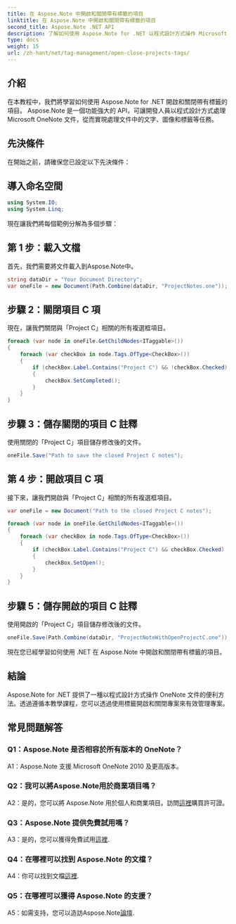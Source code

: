 ```yaml
---
title: 在 Aspose.Note 中開啟和關閉帶有標籤的項目
linktitle: 在 Aspose.Note 中開啟和關閉帶有標籤的項目
second_title: Aspose.Note .NET API
description: 了解如何使用 Aspose.Note for .NET 以程式設計方式操作 Microsoft OneNote 檔案。有效地打開和關閉帶有標籤的項目。
type: docs
weight: 15
url: /zh-hant/net/tag-management/open-close-projects-tags/
---
```

## 介紹

在本教程中，我們將學習如何使用 Aspose.Note for .NET 開啟和關閉帶有標籤的項目。 Aspose.Note 是一個功能強大的 API，可讓開發人員以程式設計方式處理 Microsoft OneNote 文件，從而實現處理文件中的文字、圖像和標籤等任務。

## 先決條件

在開始之前，請確保您已設定以下先決條件：

## 導入命名空間

```csharp
using System.IO;
using System.Linq;
```

現在讓我們將每個範例分解為多個步驟：

## 第 1 步：載入文檔

首先，我們需要將文件載入到Aspose.Note中。

```csharp
string dataDir = "Your Document Directory";
var oneFile = new Document(Path.Combine(dataDir, "ProjectNotes.one"));
```

## 步驟 2：關閉項目 C 項

現在，讓我們關閉與「Project C」相關的所有複選框項目。

```csharp
foreach (var node in oneFile.GetChildNodes<ITaggable>())
{
    foreach (var checkBox in node.Tags.OfType<CheckBox>())
    {
        if (checkBox.Label.Contains("Project C") && !checkBox.Checked)
        {
            checkBox.SetCompleted();
        }
    }
}
```

## 步驟 3：儲存關閉的項目 C 註釋

使用關閉的「Project C」項目儲存修改後的文件。

```csharp
oneFile.Save("Path to save the closed Project C notes");
```

## 第 4 步：開啟項目 C 項

接下來，讓我們開啟與「Project C」相關的所有複選框項目。

```csharp
var oneFile = new Document("Path to the closed Project C notes");

foreach (var node in oneFile.GetChildNodes<ITaggable>())
{
    foreach (var checkBox in node.Tags.OfType<CheckBox>())
    {
        if (checkBox.Label.Contains("Project C") && checkBox.Checked)
        {
            checkBox.SetOpen();
        }
    }
}
```

## 步驟 5：儲存開啟的項目 C 註釋

使用開啟的「Project C」項目儲存修改後的文件。

```csharp
oneFile.Save(Path.Combine(dataDir, "ProjectNoteWithOpenProjectC.one"));
```

現在您已經學習如何使用 .NET 在 Aspose.Note 中開啟和關閉帶有標籤的項目。

## 結論

Aspose.Note for .NET 提供了一種以程式設計方式操作 OneNote 文件的便利方法。透過遵循本教學課程，您可以透過使用標籤開啟和關閉專案來有效管理專案。

## 常見問題解答

### Q1：Aspose.Note 是否相容於所有版本的 OneNote？

A1：Aspose.Note 支援 Microsoft OneNote 2010 及更高版本。

### Q2：我可以將Aspose.Note用於商業項目嗎？

 A2：是的，您可以將 Aspose.Note 用於個人和商業項目。訪問[這裡](https://purchase.aspose.com/buy)購買許可證。

### Q3：Aspose.Note 提供免費試用嗎？

A3：是的，您可以獲得免費試用[這裡](https://releases.aspose.com/).

### Q4：在哪裡可以找到 Aspose.Note 的文檔？

 A4：你可以找到文檔[這裡](https://reference.aspose.com/note/net/).

### Q5：在哪裡可以獲得 Aspose.Note 的支援？

A5：如需支持，您可以造訪Aspose.Note[論壇](https://forum.aspose.com/c/note/28).